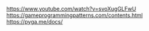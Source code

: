 https://www.youtube.com/watch?v=svoXugGLFwU
https://gameprogrammingpatterns.com/contents.html
https://pyga.me/docs/